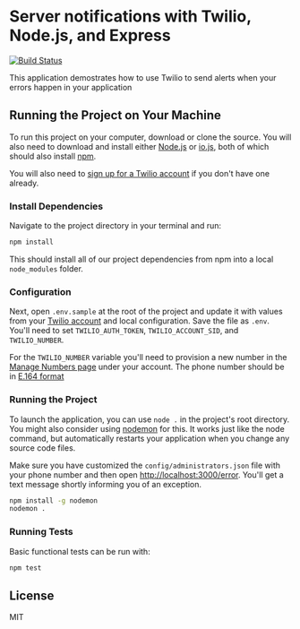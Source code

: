 # Server notifications with Twilio, Node.js, and Express

[![Build Status](https://travis-ci.org/TwilioDevEd/call-tracking-node.svg?branch=master)](https://travis-ci.org/TwilioDevEd/server-notifications-node)

This application demostrates how to use Twilio to send alerts when
your errors happen in your application

## Running the Project on Your Machine

To run this project on your computer, download or clone the source. You will 
also need to download and install either [Node.js](http://nodejs.org/) 
or [io.js](https://iojs.org/en/index.html), both of which should also install 
[npm](https://www.npmjs.com/). 

You will also need to [sign up for a Twilio account](https://www.twilio.com/try-twilio) 
if you don't have one already.

### Install Dependencies

Navigate to the project directory in your terminal and run:

```bash
npm install
```

This should install all of our project dependencies from npm into a local 
`node_modules` folder.

### Configuration

Next, open `.env.sample` at the root of the project and update it with
values from your
[Twilio account](https://www.twilio.com/user/account/voice-messaging)
and local configuration. Save the file as `.env`.  You'll need to set
`TWILIO_AUTH_TOKEN`, `TWILIO_ACCOUNT_SID`, and `TWILIO_NUMBER`.

For the `TWILIO_NUMBER` variable you'll need to provision a new number
in the
[Manage Numbers page](https://www.twilio.com/user/account/phone-numbers/incoming)
under your account. The phone number should be in
[E.164 format](https://www.twilio.com/help/faq/phone-numbers/how-do-i-format-phone-numbers-to-work-internationally)

### Running the Project

To launch the application, you can use `node .` in the project's root directory. 
You might also consider using [nodemon](https://github.com/remy/nodemon) for 
this. It works just like the node command, but automatically restarts your 
application when you change any source code files.

Make sure you have customized the `config/administrators.json` file
with your phone number and then open
[http://localhost:3000/error](http://localhost:3000/error). You'll get a text message shortly
informing you of an exception.

```bash
npm install -g nodemon
nodemon .
```

### Running Tests

Basic functional tests can be run with:

```bash
npm test
```

## License

MIT
